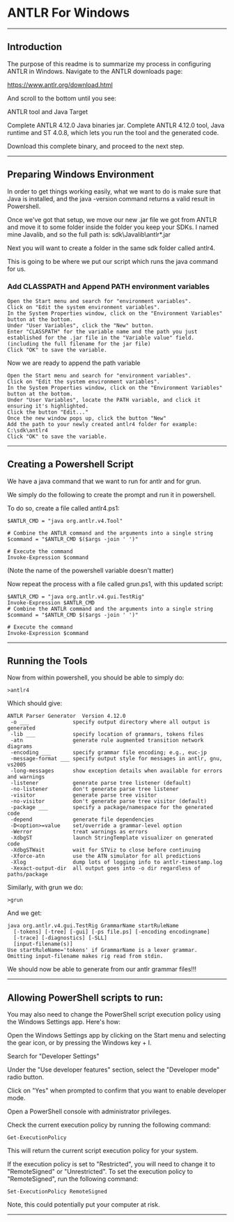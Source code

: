 # ANTLR For Windows

---

## Introduction

The purpose of this readme is to summarize my process in configuring ANTLR in Windows.
Navigate to the ANTLR downloads page:

https://www.antlr.org/download.html

And scroll to the bottom until you see:

ANTLR tool and Java Target

Complete ANTLR 4.12.0 Java binaries jar. Complete ANTLR 4.12.0 tool, Java runtime and ST 4.0.8, which lets you run the tool and the generated code. 

Download this complete binary, and proceed to the next step.

---

## Preparing Windows Environment

In order to get things working easily, what we want to do is make sure that Java is installed, and the java -version command returns a valid result in Powershell.

Once we've got that setup, we move our new .jar file we got from ANTLR and move it to some folder inside the folder you keep your SDKs. I named mine Javalib, and so the full path is: sdk\Javalib\antlr*.jar


Next you will want to create a folder in the same sdk folder called antlr4.

This is going to be where we put our script which runs the java command for us.

### Add CLASSPATH and Append PATH environment variables

	Open the Start menu and search for "environment variables".
    Click on "Edit the system environment variables".
    In the System Properties window, click on the "Environment Variables" button at the bottom.
    Under "User Variables", click the "New" button.
    Enter "CLASSPATH" for the variable name and the path you just established for the .jar file in the "Variable value" field. (including the full filename for the jar file)
    Click "OK" to save the variable. 


Now we are ready to append the path variable

	Open the Start menu and search for "environment variables".
    Click on "Edit the system environment variables".
    In the System Properties window, click on the "Environment Variables" button at the bottom.
    Under "User Variables", locate the PATH variable, and click it ensuring it's highlighted.
    Click the button "Edit..."
    Once the new window pops up, click the button "New"
    Add the path to your newly created antlr4 folder for example: C:\sdk\antlr4
    Click "OK" to save the variable. 


---

## Creating a Powershell Script

We have a java command that we want to run for antlr and for grun.

We simply do the following to create the prompt and run it in powershell.

To do so, create a file called antlr4.ps1:

	
	$ANTLR_CMD = "java org.antlr.v4.Tool"

	# Combine the ANTLR command and the arguments into a single string
	$command = "$ANTLR_CMD $($args -join ' ')"

	# Execute the command
	Invoke-Expression $command


(Note the name of the powershell variable doesn't matter)

Now repeat the process with a file called grun.ps1, with this updated script:

	
	$ANTLR_CMD = "java org.antlr.v4.gui.TestRig"
	Invoke-Expression $ANTLR_CMD
	# Combine the ANTLR command and the arguments into a single string
	$command = "$ANTLR_CMD $($args -join ' ')"
	
	# Execute the command
	Invoke-Expression $command


---

## Running the Tools


Now from within powershell, you should be able to simply do:
	
	>antlr4

Which should give:

	ANTLR Parser Generator  Version 4.12.0
	 -o ___              specify output directory where all output is generated
	 -lib ___            specify location of grammars, tokens files
	 -atn                generate rule augmented transition network diagrams
	 -encoding ___       specify grammar file encoding; e.g., euc-jp
	 -message-format ___ specify output style for messages in antlr, gnu, vs2005
	 -long-messages      show exception details when available for errors and warnings
	 -listener           generate parse tree listener (default)
	 -no-listener        don't generate parse tree listener
	 -visitor            generate parse tree visitor
	 -no-visitor         don't generate parse tree visitor (default)
	 -package ___        specify a package/namespace for the generated code
	 -depend             generate file dependencies
	 -D<option>=value    set/override a grammar-level option
	 -Werror             treat warnings as errors
	 -XdbgST             launch StringTemplate visualizer on generated code
	 -XdbgSTWait         wait for STViz to close before continuing
	 -Xforce-atn         use the ATN simulator for all predictions
	 -Xlog               dump lots of logging info to antlr-timestamp.log
	 -Xexact-output-dir  all output goes into -o dir regardless of paths/package



Similarly, with grun we do:

	>grun

And we get:


	java org.antlr.v4.gui.TestRig GrammarName startRuleName
	  [-tokens] [-tree] [-gui] [-ps file.ps] [-encoding encodingname]
	  [-trace] [-diagnostics] [-SLL]
	  [input-filename(s)]
	Use startRuleName='tokens' if GrammarName is a lexer grammar.
	Omitting input-filename makes rig read from stdin.


We should now be able to generate from our antlr grammar files!!!

--- 

## Allowing PowerShell scripts to run:

You may also need to change the PowerShell script execution policy using the Windows Settings app. Here's how:

Open the Windows Settings app by clicking on the Start menu and selecting the gear icon, or by pressing the Windows key + I.

Search for "Developer Settings"

Under the "Use developer features" section, select the "Developer mode" radio button.

Click on "Yes" when prompted to confirm that you want to enable developer mode.

Open a PowerShell console with administrator privileges.

Check the current execution policy by running the following command:

	Get-ExecutionPolicy

This will return the current script execution policy for your system.

If the execution policy is set to "Restricted", you will need to change it to "RemoteSigned" or "Unrestricted". To set the execution policy to "RemoteSigned", run the following command:

	Set-ExecutionPolicy RemoteSigned

Note, this could potentially put your computer at risk.

---